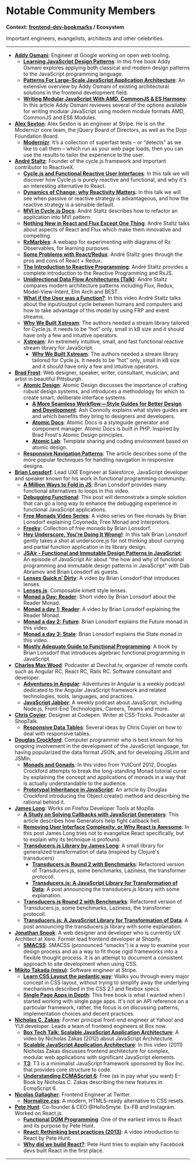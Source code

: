 # Notable Community Members

**Context: [frontend-dev-bookmarks](../README.md) / Ecosystem**

Important engineers, evangelists, architects and other celebrities.

---

- **[Addy Osmani](https://addyosmani.com/)**: Engineer at Google working on open web tooling.
  - **[Learning JavaScript Design Patterns](https://addyosmani.com/resources/essentialjsdesignpatterns/book/)**: In this free book Addy Osmani explores applying both classical and modern design patterns to the JavaScript programming language.
  - **[Patterns For Large-Scale JavaScript Application Architecture](https://addyosmani.com/largescalejavascript/)**: An extensive overview by Addy Osmani of existing architectural solutions in the frontend development field.
  - **[Writing Modular JavaScript With AMD, CommonJS & ES Harmony](https://addyosmani.com/writing-modular-js/)**: In this article Addy Osmani reviewes several of the options available for writing modular JavaScript using modern module formats AMD, CommonJS and ES6 Modules.
- **[Alex Sexton](https://alexsexton.com/)**: Alex Sexton is an engineer at Stripe. He is on the Modernizr core team, the jQuery Board of Directors, as well as the Dojo Foundation Board.
  - **[Modernizr](https://modernizr.com/)**: It’s a collection of superfast tests – or “detects” as we like to call them – which run as your web page loads, then you can use the results to tailor the experience to the user.
- **[André Staltz](http://staltz.com/)**: Founder of the cycle.js framework and important contributor to ReactiveX.
  - **[Cycle.js and Functional Reactive User Interfaces](https://www.youtube.com/watch?v=uNZnftSksYg)**: In this talk we will discover how Cycle.js is purely reactive and functional, and why it's an interesting alternative to React.
  - **[Dynamics of Change: why Reactivity Matters](https://www.youtube.com/watch?v=v68ppDlvHqs)**: In this talk we will see when passive or reactive strategy is advantageous, and how the reactive strategy is a sensible default.
  - **[MVI in Cycle.js Docs](http://cycle.js.org/model-view-intent.html)**: André Staltz describes how to refactor an application into MVI pattern.
  - **[Nothing New in React and Flux Except One Thing](http://staltz.com/nothing-new-in-react-and-flux-except-one-thing.html)**: Andre Staltz talks about aspects of React and Flux which make them innovative and compelling.
  - **[RxMarbles](http://rxmarbles.com/)**: A webapp for experimenting with diagrams of Rx Observables, for learning purposes.
  - **[Some Problems with React/Redux](http://staltz.com/some-problems-with-react-redux.html)**: André Staltz goes through the pros and cons of React + Redux.
  - **[The Introduction to Reactive Programming](https://gist.github.com/staltz/868e7e9bc2a7b8c1f754)**: André Staltz provides a complete introduction to the Reactive Programming and RxJS.
  - **[Unidirectional Data Flow Architectures (Talk)](https://vimeo.com/168652278)**: Andre Staltz compares modern architecture patterns including Flux, Redux, Model-View-Intent, Elm Arch and BEST.
  - **[What if the User was a Function?](https://www.youtube.com/watch?v=1zj7M1LnJV4)**: In this video André Staltz talks about the input/output cycle between humans and computers and how to take advantage of this model by using FRP and event streams.
  - **[Why We Built Xstream](http://staltz.com/why-we-built-xstream.html)**: The authors needed a stream library tailored for Cycle.js. It needs to be “hot” only, small in kB size and it should have only a few and intuitive operators.
  - **[Xstream](https://github.com/staltz/xstream)**: An extremely intuitive, small, and fast functional reactive stream library for JavaScript.
    - **[Why We Built Xstream](http://staltz.com/why-we-built-xstream.html)**: The authors needed a stream library tailored for Cycle.js. It needs to be “hot” only, small in kB size and it should have only a few and intuitive operators.
- **[Brad Frost](http://bradfrost.com/)**: Web designer, speaker, writer, consultant, musician, and artist in beautiful Pittsburgh.
  - **[Atomic Design](http://atomicdesign.bradfrost.com/table-of-contents/)**: Atomic Design discusses the importance of crafting robust design systems, and introduces a methodology for which to create smart, deliberate interface systems.
    - **[A More Seamless Workflow — Style Guides for Better Design and Development](https://medium.com/@AshConnolly/a-more-seamless-workflow-style-guides-for-better-design-and-development-639fc55be28c)**: Ash Connolly explains what styles guides are and which benefits they bring to designers and developers.
    - **[Atomic Docs](http://atomicdocs.io/)**: Atomic Docs is a styleguide generator and component manager. Atomic Docs is built in PHP. Inspired by Brad Frost's Atomic Design principles.
    - **[Atomic Lab](http://steelydylan.github.io/atomic-lab/)**: Template sharing and coding environment based on atomic design.
  - **[Responsive Navigation Patterns](http://bradfrost.com/blog/web/responsive-nav-patterns/)**: The article describes some of the more popular techniques for handling navigation in responsive designs.
- **[Brian Lonsdorf](https://github.com/DrBoolean)**: Lead UXE Engineer at Salesforce, JavaScript developer and speaker known for his work in functional programming community.
  - **[A Million Ways to Fold in JS](https://www.youtube.com/watch?v=JZSoPZUoR58)**: Brian Lonsdorf provides many functional alternatives to loops in this video.
  - **[Debugging Functional](https://medium.com/@drboolean/debugging-functional-7deb4688a08c)**: This post will demonstrate a simple solution that can go a long way to enhance the debugging experience in functional JavaScript applications.
  - **[Free Monads Video Series](https://www.youtube.com/watch?v=WH5BrkzGgQY&list=PLK_hdtAJ4KqUWp5LJdLOgkD_8qKW0iAHi&index=1)**: A video series on free monads by Brian Lonsdorf explaining Coyoneda, Free Monad and Interpretors.
  - **[Freeky](https://github.com/DrBoolean/freeky)**: Collection of free monads by Brian Lonsdorf.
  - **[Hey Underscore, You're Doing It Wrong!](http://functionaltalks.org/2013/05/27/brian-lonsdorf-hey-underscore-youre-doing-it-wrong/)**: In this talk Brian Lonsdorf gently takes a shot at underscore.js for not thinking about currying and partial function application in its library design.
  - **[JSAir - Functional and Immutable Design Patterns in JavaScript](https://javascriptair.com/episodes/2015-12-30/)**: An episode of JavaScript Air about "the how and why of functional programming and immutable design patterns in JavaScript" with Dab Abramov and Brian Lonsdorf as guests.
  - **[Lenses Quick n’ Dirty](https://vimeo.com/104807358)**: A video by Brian Lonsdorf that introduces lenses.
  - **[Lenses.js](https://github.com/DrBoolean/lenses)**: Composable kmett style lenses.
  - **[Monad a Day: Reader](https://vimeo.com/105300347)**: Short video by Brian Lonsdorf about the Reader Monad.
  - **[Monad a day 1: Reader](https://vimeo.com/105300347)**: A video by Brian Lonsdorf explaining the Reader Monad.
  - **[Monad a day 2: Future](https://vimeo.com/106008027)**: Brian Lonsdorf explains the Future monad in this video.
  - **[Monad a day 3: State](https://vimeo.com/109984691)**: Brian Lonsdorf explains the State monad in this video.
  - **[Mostly Adequate Guide to Functional Programming](https://drboolean.gitbooks.io/mostly-adequate-guide/content/)**: A book by Brian Lonsdorf that introduces algebraic functional programming in JavaScript.
- **[Charles Max Wood](https://twitter.com/cmaxw)**: Podcaster at Devchat.tv, organizer of remote confs such as Angular RC, React RC, Rails RC. Software consultant and developer.
  - **[Adventures in Angular](https://devchat.tv/adv-in-angular)**: Adventures in Angular is a weekly podcast dedicated to the Angular JavaScript framework and related technologies, tools, languages, and practices.
  - **[JavaScript Jabber](https://devchat.tv/js-jabber/)**: A weekly podcast about JavaScript, including Node.js, Front-End Technologies, Careers, Teams and more.
- **[Chris Coyier](http://chriscoyier.net/)**: Designer at Codepen. Writer at CSS-Tricks. Podcaster at ShopTalk.
  - **[Responsive Data Tables](https://css-tricks.com/responsive-data-tables/)**: Several ideas by Chris Coyier on how to deal with responsive tables.
- **[Douglas Crockford](http://www.crockford.com/)**: Computer programmer who is best known for his ongoing involvement in the development of the JavaScript language, for having popularized the data format JSON, and for developing JSLint and JSMin.
  - **[Monads and Gonads](https://www.youtube.com/watch?v=dkZFtimgAcM)**: In this video from YUIConf 2012, Douglas Crockford attempts to break the long-standing Monad tutorial curse by explaining the concept and applications of monads in a way that is actually understandable to the audience.
  - **[Prototypal Inheritance in JavaScript](http://javascript.crockford.com/prototypal.html)**: An article by Douglas Crockford introducing the Object.create() method and describing the rational behind it.
- **[James Long](http://jlongster.com/)**: Works on Firefox Developer Tools at Mozilla.
  - **[A Study on Solving Callbacks with JavaScript Generators](http://jlongster.com/A-Study-on-Solving-Callbacks-with-JavaScript-Generators)**: This article describes how Generators help fight callback hell.
  - **[Removing User Interface Complexity, or Why React is Awesome](http://jlongster.com/Removing-User-Interface-Complexity,-or-Why-React-is-Awesome)**: In this post James Long tries not to evangelize React specifically, but to explain why its technique is profound.
  - **[Transducers.js Library by James Long](https://github.com/jlongster/transducers.js)**: A small library for generalized transformation of data (inspired by Clojure's transducers)
    - **[Transducers.js Round 2 with Benchmarks](http://jlongster.com/Transducers.js-Round-2-with-Benchmarks)**: Refactored version of Transducers.js, some benchmarks, Laziness, the transformer protocoll.
    - **[Transducers.js: A JavaScript Library for Transformation of Data](http://jlongster.com/Transducers.js--A-JavaScript-Library-for-Transformation-of-Data)**: A post announcing the transducers.js library with some explanation.
  - **[Transducers.js Round 2 with Benchmarks](http://jlongster.com/Transducers.js-Round-2-with-Benchmarks)**: Refactored version of Transducers.js, some benchmarks, Laziness, the transformer protocoll.
  - **[Transducers.js: A JavaScript Library for Transformation of Data](http://jlongster.com/Transducers.js--A-JavaScript-Library-for-Transformation-of-Data)**: A post announcing the transducers.js library with some explanation.
- **[Jonathan Snook](http://snook.ca/about/)**: A web designer and developer who is currently UX Architect at Xero. Former lead frontend developer at Shopify.
  - **[SMACSS](https://smacss.com/book/)**: SMACSS (pronounced “smacks”) is a way to examine your design process and as a way to fit those rigid frameworks into a flexible thought process. It is an attempt to document a consistent approach to site development when using CSS.
- **[Mikito Takada (mixu)](http://mixu.net/)**: Software engineer at Stripe.
  - **[Learn CSS Layout the pedantic way](http://book.mixu.net/css/)**: Walks you through every major concept in CSS layout, without trying to simplify away the underlying mechanisms described in the CSS 2.1 and flexbox specs.
  - **[Single Page Apps in Depth](http://singlepageappbook.com/)**: This free book is what I wanted when I started working with single page apps. It's not an API reference on a particular framework, rather, the focus is on discussing patterns, implementation choices and decent practices.
- **[Nicholas C. Zakas](https://www.nczonline.net/about/)**: Former principal front-end engineer at Yahoo! and YUI developer. Leads a team of frontend engineers at Box now.
  - **[Box Tech Talk: Scalable JavaScript Application Architecture](https://www.youtube.com/watch?v=mKouqShWI4o)**: A video by Nicholas Zakas (2012) about JavaScript Architecture.
  - **[Scalable JavaScript Application Architecture](https://www.youtube.com/watch?v=vXjVFPosQHw)**: In this video (2011) Nicholas Zakas discusses frontend architecture for complex, modular web applications with significant JavaScript elements.
  - **[T3](http://t3js.org/)**: T3 is a minimalist JavaScript framework sponsored by Box Inc. that provides core structure to code.
  - **[Understanding ECMAScript 6](https://leanpub.com/understandinges6/read)**: Free (as in pay what you want) E-Book by Nicholas C. Zakas describing the new features in EcmaScript 6.
- **[Nicolas Gallagher](http://nicolasgallagher.com/)**: Frontend Engineer at Twitter.
  - **[Normalize.css](http://necolas.github.io/normalize.css/)**: A modern, HTML5-ready alternative to CSS resets.
- **[Pete Hunt](https://github.com/petehunt)**: Co-founder & CEO @HelloSmyte. Ex-FB and Instagram. Worked on React.js.
  - **[Functional DOM Programming](https://medium.com/@floydophone/functional-dom-programming-67d81637d43)**: One of the earliest intros to React and its purpose by Pete Hunt.
  - **[React: Rethinking best practices (2013)](https://www.youtube.com/watch?v=x7cQ3mrcKaY)**: A video introduction to React by Pete Hunt.
  - **[Why did we build React?](http://facebook.github.io/react/blog/2013/06/05/why-react.html)**: Pete Hunt tries to explain why Facebook devs built React in the first place.

---
